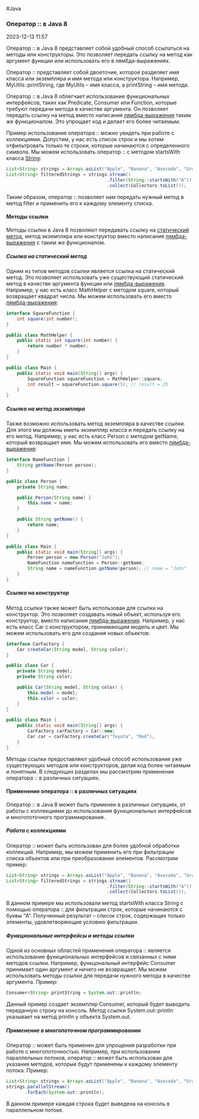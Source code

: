 #Java 
### Оператор :: в Java 8 ###

2023-12-13 11:57

Оператор :: в Java 8 представляет собой удобный способ ссылаться на методы или конструкторы. Это позволяет передать ссылку на метод как аргумент функции или использовать его в лямбда-выражениях.

Оператор :: представляет собой двоеточие, которое разделяет имя класса или экземпляра и имя метода или конструктора. Например, MyUtils::printString, где MyUtils – имя класса, а printString – имя метода.

Оператор :: в Java 8 облегчает использование функциональных интерфейсов, таких как Predicate, Consumer или Function, которые требуют передачи метода в качестве аргумента. Он позволяет передать ссылку на метод вместо написания [лямбда-выражения](Lambda) таким же функционалом. Это упрощает код и делает его более читаемым.

Пример использования оператора :: можно увидеть при работе с коллекциями. Допустим, у нас есть список строк и мы хотим отфильтровать только те строки, которые начинаются с определенного символа. Мы можем использовать оператор :: с методом startsWith класса [String](String):
```java
List<String> strings = Arrays.asList("Apple", "Banana", "Avocado", "Grapes");
List<String> filteredStrings = strings.stream()
                                      .filter(String::startsWith("A"))
                                      .collect(Collectors.toList());
```
Таким образом, оператор :: позволяет нам передать нужный метод в метод filter и применить его к каждому элементу списка.
#### Методы ссылки ####

Методы ссылки в Java 8 позволяют передавать ссылку на [статический метод](Static), метод экземпляра или конструктор вместо написания [лямбда-выражения](Lambda) с таким же функционалом.
##### Ссылка на статический метод #####

Одним из типов методов ссылки является ссылка на статический метод. Это позволяет использовать уже существующий статический метод в качестве аргумента функции или [лямбда-выражения](Lambda). Например, у нас есть класс MathHelper с методом square, который возвращает квадрат числа. Мы можем использовать его вместо [лямбда-выражения](Lambda):
```java
interface SquareFunction {
    int square(int number);
}

public class MathHelper {
    public static int square(int number) {
        return number * number;
    }
}

public class Main {
    public static void main(String[] args) {
        SquareFunction squareFunction = MathHelper::square;
        int result = squareFunction.square(5); // result = 25
    }
}
```
##### Ссылка на метод экземпляра #####

Также возможно использовать метод экземпляра в качестве ссылки. Для этого мы должны иметь экземпляр класса и передать ссылку на его метод. Например, у нас есть класс Person с методом getName, который возвращает имя. Мы можем использовать его вместо [лямбда-выражения](Lambda):
```java
interface NameFunction {
    String getName(Person person);
}

public class Person {
    private String name;

    public Person(String name) {
        this.name = name;
    }

    public String getName() {
        return name;
    }
}

public class Main {
    public static void main(String[] args) {
        Person person = new Person("John");
        NameFunction nameFunction = Person::getName;
        String name = nameFunction.getName(person); // name = "John"
    }
}
```
##### Ссылка на конструктор #####

Метод ссылки также может быть использован для ссылки на конструктор. Это позволяет создавать новый объект, используя его конструктор, вместо написания [лямбда-выражения](Lambda). Например, у нас есть класс Car с конструктором, принимающим модель и цвет. Мы можем использовать его для создания новых объектов:
```java
interface CarFactory {
    Car createCar(String model, String color);
}

public class Car {
    private String model;
    private String color;

    public Car(String model, String color) {
        this.model = model;
        this.color = color;
    }
}

public class Main {
    public static void main(String[] args) {
        CarFactory carFactory = Car::new;
        Car car = carFactory.createCar("Toyota", "Red");
    }
}
```
Методы ссылки предоставляют удобный способ использования уже существующих методов или конструкторов, делая код более читаемым и понятным. В следующих разделах мы рассмотрим применение оператора :: в различных ситуациях.
#### Применение оператора :: в различных ситуациях ####

Оператор :: в Java 8 может быть применен в различных ситуациях, от работы с коллекциями до использования функциональных интерфейсов и многопоточного программирования.
##### Работа с коллекциями #####

Оператор :: может быть использован для более удобной обработки коллекций. Например, мы можем применить его при фильтрации списка объектов или при преобразовании элементов. Рассмотрим пример:
```java
List<String> strings = Arrays.asList("Apple", "Banana", "Avocado", "Grapes");
List<String> filteredStrings = strings.stream()
                                      .filter(String::startsWith("A"))
                                      .collect(Collectors.toList());
```
В данном примере мы использовали метод startsWith класса String с помощью оператора :: для фильтрации строк, которые начинаются с буквы “A”. Полученный результат – список строк, содержащих только элементы, удовлетворяющие условию фильтрации.
##### Функциональные интерфейсы и методы ссылки #####

Одной из основных областей применения оператора :: является использование функциональных интерфейсов и связанных с ними методов ссылки. Например, функцональный интерфейс Consumer принимает один аргумент и ничего не возвращает. Мы можем использовать методы ссылки для передачи нужного метода в качестве аргумента. Пример:
```java
Consumer<String> printString = System.out::println;
```
Данный пример создает экземпляр Consumer, который будет выводить переданную строку на консоль. Метод ссылки System.out::println указывает на метод println у объекта System.out.
##### Применение в многопоточном программировании #####

Оператор :: может быть применен для упрощения разработки при работе с многопоточностью. Например, при использовании параллельных потоков, оператор :: может быть использован для указания методов, которые будут применены к каждому элементу потока. Пример:
```java
List<String> strings = Arrays.asList("Apple", "Banana", "Avocado", "Grapes");
strings.parallelStream()
       .forEach(System.out::println);
```
В данном примере каждая строка будет выведена на консоль в параллельном потоке.

